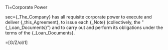 Ti=Corporate Power

sec={_The_Company} has all requisite corporate power to execute and deliver {_this_Agreement}, to issue each {_Note} (collectively, the "{_Loan_Documents}") and to carry out and perform its obligations under the terms of the {_Loan_Documents}.  

=[G/Z/ol/1]

